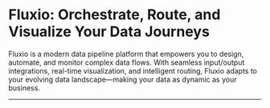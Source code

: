 <!-- Place your logo image below this line
<p align="center">
  <img src="./docs/images/fluxio-logo-600.png" alt="Fluxio Logo" width="320"/>
</p>
-->

# Fluxio: Orchestrate, Route, and Visualize Your Data Journeys

Fluxio is a modern data pipeline platform that empowers you to design, automate, and monitor complex data flows. With seamless input/output integrations, real-time visualization, and intelligent routing, Fluxio adapts to your evolving data landscape—making your data as dynamic as your business.

---

<!-- Add more sections below as needed, such as Features, Getting Started, Documentation, etc. -->
